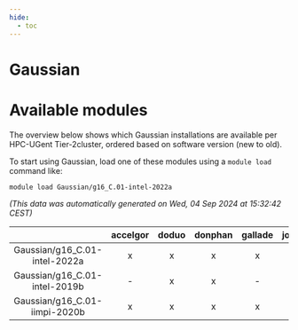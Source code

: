 ```yaml
---
hide:
  - toc
---
```


Gaussian
========

# Available modules


The overview below shows which Gaussian installations are available per HPC-UGent Tier-2cluster, ordered based on software version (new to old).

To start using Gaussian, load one of these modules using a `module load` command like:

```shell
module load Gaussian/g16_C.01-intel-2022a
```

*(This data was automatically generated on Wed, 04 Sep 2024 at 15:32:42 CEST)*  

| |accelgor|doduo|donphan|gallade|joltik|shinx|skitty|
| :---: | :---: | :---: | :---: | :---: | :---: | :---: | :---: |
|Gaussian/g16_C.01-intel-2022a|x|x|x|x|x|-|x|
|Gaussian/g16_C.01-intel-2019b|-|x|x|-|x|-|x|
|Gaussian/g16_C.01-iimpi-2020b|x|x|x|x|x|-|x|
